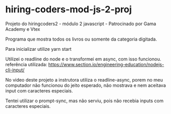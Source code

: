 # hiring-coders-mod-js-2-proj
Projeto do hiringcoders2 - módulo 2 javascript - Patrocinado por Gama Academy e Vtex

Programa que mostra todos os livros ou somente da categoria digitada.

Para inicializar utilize yarn start

Utilizei o readline do node e o transformei em async, com isso funcionou.
referência utilizada: https://www.section.io/engineering-education/nodejs-cli-input/

No video deste projeto a instrutora utiliza o readline-async, porem no meu computador não funcionou do jeito esperado, não mostrava e nem aceitava input com caracteres especiais.

Tentei utilizar o prompt-sync, mas não serviu, pois não recebia inputs com caracteres especiais.